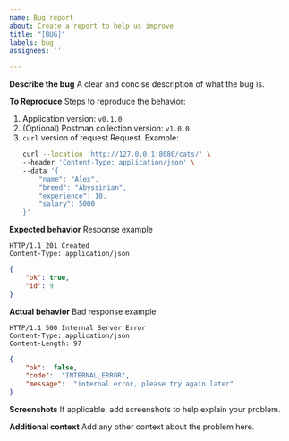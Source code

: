 ```yaml
---
name: Bug report
about: Create a report to help us improve
title: "[BUG]"
labels: bug
assignees: ''

---
```


**Describe the bug**
A clear and concise description of what the bug is.

**To Reproduce**
Steps to reproduce the behavior:
1. Application version: `v0.1.0`
2. (Optional) Postman collection version: `v1.0.0`
3. `curl` version of request Request. Example:
	```bash
	curl --location 'http://127.0.0.1:8080/cats/' \
	--header 'Content-Type: application/json' \
	--data '{
	    "name": "Alex",
	    "breed": "Abyssinian",
	    "experience": 10,
	    "salary": 5000
	}'
	```

**Expected behavior**
Response example
```
HTTP/1.1 201 Created
Content-Type: application/json
```
```json
{
    "ok": true,
    "id": 9
}
```

**Actual behavior**
Bad response example
```
HTTP/1.1 500 Internal Server Error
Content-Type: application/json
Content-Length: 97
```
```json
{
	"ok":  false,
	"code":  "INTERNAL_ERROR",
	"message":  "internal error, please try again later"
}
```

**Screenshots**
If applicable, add screenshots to help explain your problem.

**Additional context**
Add any other context about the problem here.

